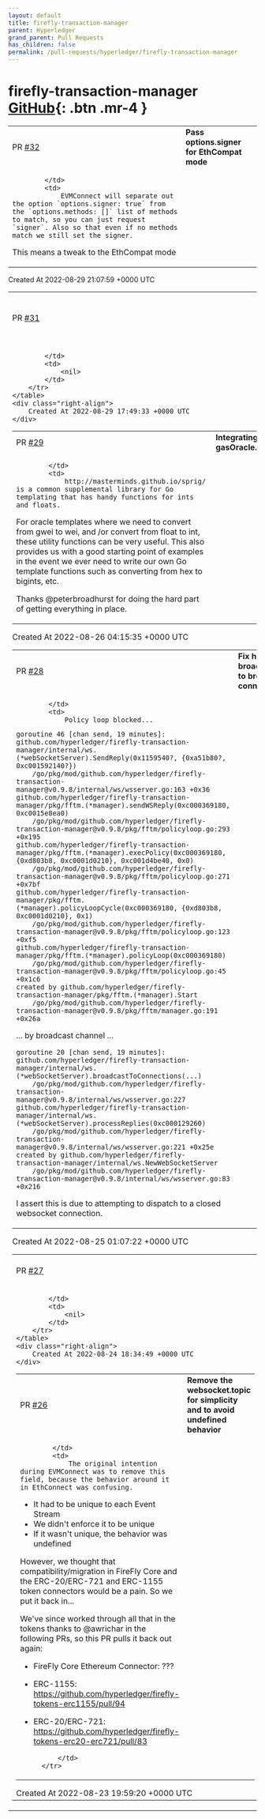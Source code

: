 ```yaml
---
layout: default
title: firefly-transaction-manager
parent: Hyperledger
grand_parent: Pull Requests
has_children: false
permalink: /pull-requests/hyperledger/firefly-transaction-manager
---
```


# firefly-transaction-manager <span class="fs-3 right-align">[GitHub](https://github.com/hyperledger/firefly-transaction-manager){: .btn .mr-4 }</span>


<div>
    <table>
        <tr>
            <td>
                PR <a href="https://github.com/hyperledger/firefly-transaction-manager/pull/32" class=".btn">#32</a>
            </td>
            <td>
                <b>
                    Pass options.signer for EthCompat mode
                </b>
            </td>
        </tr>
        <tr>
            <td>
                
            </td>
            <td>
                EVMConnect will separate out the option `options.signer: true` from the `options.methods: []` list of methods to match, so you can just request `signer`. Also so that even if no methods match we still set the signer.

This means a tweak to the EthCompat mode
            </td>
        </tr>
    </table>
    <div class="right-align">
        Created At 2022-08-29 21:07:59 +0000 UTC
    </div>
</div>

<div>
    <table>
        <tr>
            <td>
                PR <a href="https://github.com/hyperledger/firefly-transaction-manager/pull/31" class=".btn">#31</a>
            </td>
            <td>
                <b>
                    Move completion log from "error" to "info"
                </b>
            </td>
        </tr>
        <tr>
            <td>
                
            </td>
            <td>
                <nil>
            </td>
        </tr>
    </table>
    <div class="right-align">
        Created At 2022-08-29 17:49:33 +0000 UTC
    </div>
</div>

<div>
    <table>
        <tr>
            <td>
                PR <a href="https://github.com/hyperledger/firefly-transaction-manager/pull/29" class=".btn">#29</a>
            </td>
            <td>
                <b>
                    Integrating sprig into gasOracle.Template
                </b>
            </td>
        </tr>
        <tr>
            <td>
                
            </td>
            <td>
                http://masterminds.github.io/sprig/ is a common supplemental library for Go templating that has handy functions for ints and floats.

For oracle templates where we need to convert from gwei to wei, and /or convert from float to int, these utility functions can be very useful. This also provides us with a good starting point of examples in the event we ever need to write our own Go template functions such as converting from hex to bigints, etc.

Thanks @peterbroadhurst for doing the hard part of getting everything in place.
            </td>
        </tr>
    </table>
    <div class="right-align">
        Created At 2022-08-26 04:15:35 +0000 UTC
    </div>
</div>

<div>
    <table>
        <tr>
            <td>
                PR <a href="https://github.com/hyperledger/firefly-transaction-manager/pull/28" class=".btn">#28</a>
            </td>
            <td>
                <b>
                    Fix hang broadcasting to broken connection
                </b>
            </td>
        </tr>
        <tr>
            <td>
                
            </td>
            <td>
                Policy loop blocked...

```
goroutine 46 [chan send, 19 minutes]:
github.com/hyperledger/firefly-transaction-manager/internal/ws.(*webSocketServer).SendReply(0x1159540?, {0xa51b80?, 0xc001592140?})
	/go/pkg/mod/github.com/hyperledger/firefly-transaction-manager@v0.9.8/internal/ws/wsserver.go:163 +0x36
github.com/hyperledger/firefly-transaction-manager/pkg/fftm.(*manager).sendWSReply(0xc000369180, 0xc0015e8ea0)
	/go/pkg/mod/github.com/hyperledger/firefly-transaction-manager@v0.9.8/pkg/fftm/policyloop.go:293 +0x195
github.com/hyperledger/firefly-transaction-manager/pkg/fftm.(*manager).execPolicy(0xc000369180, {0xd803b8, 0xc0001d0210}, 0xc001d4be40, 0x0)
	/go/pkg/mod/github.com/hyperledger/firefly-transaction-manager@v0.9.8/pkg/fftm/policyloop.go:271 +0x7bf
github.com/hyperledger/firefly-transaction-manager/pkg/fftm.(*manager).policyLoopCycle(0xc000369180, {0xd803b8, 0xc0001d0210}, 0x1)
	/go/pkg/mod/github.com/hyperledger/firefly-transaction-manager@v0.9.8/pkg/fftm/policyloop.go:123 +0xf5
github.com/hyperledger/firefly-transaction-manager/pkg/fftm.(*manager).policyLoop(0xc000369180)
	/go/pkg/mod/github.com/hyperledger/firefly-transaction-manager@v0.9.8/pkg/fftm/policyloop.go:45 +0x1c6
created by github.com/hyperledger/firefly-transaction-manager/pkg/fftm.(*manager).Start
	/go/pkg/mod/github.com/hyperledger/firefly-transaction-manager@v0.9.8/pkg/fftm/manager.go:191 +0x26a
```

... by broadcast channel ...

```
goroutine 20 [chan send, 19 minutes]:
github.com/hyperledger/firefly-transaction-manager/internal/ws.(*webSocketServer).broadcastToConnections(...)
	/go/pkg/mod/github.com/hyperledger/firefly-transaction-manager@v0.9.8/internal/ws/wsserver.go:227
github.com/hyperledger/firefly-transaction-manager/internal/ws.(*webSocketServer).processReplies(0xc000129260)
	/go/pkg/mod/github.com/hyperledger/firefly-transaction-manager@v0.9.8/internal/ws/wsserver.go:221 +0x25e
created by github.com/hyperledger/firefly-transaction-manager/internal/ws.NewWebSocketServer
	/go/pkg/mod/github.com/hyperledger/firefly-transaction-manager@v0.9.8/internal/ws/wsserver.go:83 +0x216
```

I assert this is due to attempting to dispatch to a closed websocket connection.
            </td>
        </tr>
    </table>
    <div class="right-align">
        Created At 2022-08-25 01:07:22 +0000 UTC
    </div>
</div>

<div>
    <table>
        <tr>
            <td>
                PR <a href="https://github.com/hyperledger/firefly-transaction-manager/pull/27" class=".btn">#27</a>
            </td>
            <td>
                <b>
                    add debug endpoint
                </b>
            </td>
        </tr>
        <tr>
            <td>
                
            </td>
            <td>
                <nil>
            </td>
        </tr>
    </table>
    <div class="right-align">
        Created At 2022-08-24 18:34:49 +0000 UTC
    </div>
</div>

<div>
    <table>
        <tr>
            <td>
                PR <a href="https://github.com/hyperledger/firefly-transaction-manager/pull/26" class=".btn">#26</a>
            </td>
            <td>
                <b>
                    Remove the websocket.topic for simplicity and to avoid undefined behavior
                </b>
            </td>
        </tr>
        <tr>
            <td>
                
            </td>
            <td>
                The original intention during EVMConnect was to remove this field, because the behavior around it in EthConnect was confusing.
- It had to be unique to each Event Stream
- We didn't enforce it to be unique
- If it wasn't unique, the behavior was undefined

However, we thought that compatibility/migration in FireFly Core and the ERC-20/ERC-721 and ERC-1155 token connectors would be a pain. So we put it back in...

We've since worked through all that in the tokens thanks to @awrichar in the following PRs, so this PR pulls it back out again:
- FireFly Core Ethereum Connector: ???
- ERC-1155: https://github.com/hyperledger/firefly-tokens-erc1155/pull/94
- ERC-20/ERC-721: https://github.com/hyperledger/firefly-tokens-erc20-erc721/pull/83

            </td>
        </tr>
    </table>
    <div class="right-align">
        Created At 2022-08-23 19:59:20 +0000 UTC
    </div>
</div>

